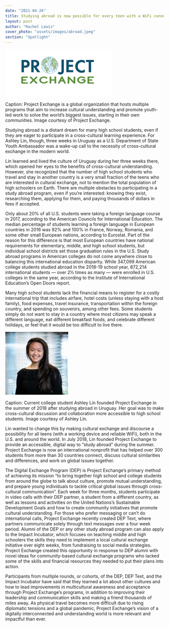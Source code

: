 ```yaml
---
date: "2021-04-26"
title: Studying abroad is now possible for every teen with a WiFi connection
layout: post
author: "Rachel Lewis"
cover_photo: "assets/images/abroad.jpeg"
section: "Spotlight"
---
```


![abroad1](/assets/images/abroad1.png)

Caption: Project Exchange is a global organization that hosts multiple programs that aim to increase cultural understanding and promote youth-led work to solve the world’s biggest issues, starting in their own communities. Image courtesy of Project Exchange.

Studying abroad is a distant dream for many high school students, even if they are eager to participate in a cross-cultural learning experience. For Ashley Lin, though, three weeks in Uruguay as a U.S. Department of State Youth Ambassador was a wake-up call to the necessity of cross-cultural exchange in the modern world.

Lin learned and lived the culture of Uruguay during her three weeks there, which opened her eyes to the benefits of cross-cultural understanding. However, she recognized that the number of high school students who travel and stay in another country is a very small fraction of the teens who are interested in cultural exchange, not to mention the total population of high schoolers on Earth. There are multiple obstacles to participating in a study abroad program, even if you’re interested: knowing they exist, researching them, applying for them, and paying thousands of dollars in fees if accepted.

Only about 20% of all U.S. students were taking a foreign language course in 2017, according to the American Councils for International Education. The median percentage of students learning a foreign language in European countries in 2016 was 92% and 100% in France, Norway, Romania, and some other small European nations, according to Eurostat. Part of the reason for this difference is that most European countries have national requirements for elementary, middle, and high school students, but individual school districts set those graduation rules in the U.S. Study abroad programs in American colleges do not come anywhere close to balancing this international education disparity. While 347,099 American college students studied abroad in the 2018-19 school year, 872,214 international students — over 2½ times as many — were enrolled in U.S. colleges in the same year, according to the Institute of International Education’s Open Doors report.

Many high school students lack the financial means to register for a costly international trip that includes airfare, hotel costs (unless staying with a host family), food expenses, travel insurance, transportation within the foreign country, and spending on souvenirs, among other fees. Some students simply do not want to stay in a country where most citizens may speak a different language, eat different breakfast foods, and celebrate different holidays, or feel that it would be too difficult to live there.

![abroad2](/assets/images/abroad2.jpeg)

Caption: Current college student Ashley Lin founded Project Exchange in the summer of 2018 after studying abroad in Uruguay. Her goal was to make cross-cultural discussion and collaboration more accessible to high school students. Image courtesy of Ashley Lin.

Lin wanted to change this by making cultural exchange and discourse a possibility for all teens (with a working device and reliable WiFi), both in the U.S. and around the world. In July 2018, Lin founded Project Exchange to provide an accessible, digital way to “study abroad” during the summer. Project Exchange is now an international nonprofit that has helped over 300 students from more than 30 countries connect, discuss cultural similarities and differences, and work on global issues together.

The Digital Exchange Program (DEP) is Project Exchange’s primary method of achieving its mission “to bring together high school and college students from around the globe to talk about culture, promote mutual understanding, and prepare young individuals to tackle critical global issues through cross-cultural communication”. Each week for three months, students participate in video calls with their DEP partner, a student from a different country, as well as lessons and activities on the United Nations’s Sustainable Development Goals and how to create community initiatives that promote cultural understanding. For those who prefer messaging or can’t do international calls, Project Exchange recently created DEP Text, where partners communicate solely through text messages over a four week period. Alumni of the DEP or any other study abroad program can also apply to the Impact Incubator, which focuses on teaching middle and high schoolers the skills they need to implement a local cultural exchange initiative over eight weeks, from fundraising to social media strategies. Project Exchange created this opportunity in response to DEP alumni with novel ideas for community-based cultural exchange programs who lacked some of the skills and financial resources they needed to put their plans into action.

Participants from multiple rounds, or cohorts, of the DEP, DEP Text, and the Impact Incubator have said that they learned a lot about other cultures and how to lead improvements in multicultural awareness and acceptance through Project Exchange’s programs, in addition to improving their leadership and communication skills and making a friend thousands of miles away. As physical travel becomes more difficult due to rising diplomatic tensions and a global pandemic, Project Exchange’s vision of a digitally interconnected and understanding world is more relevant and impactful than ever.

